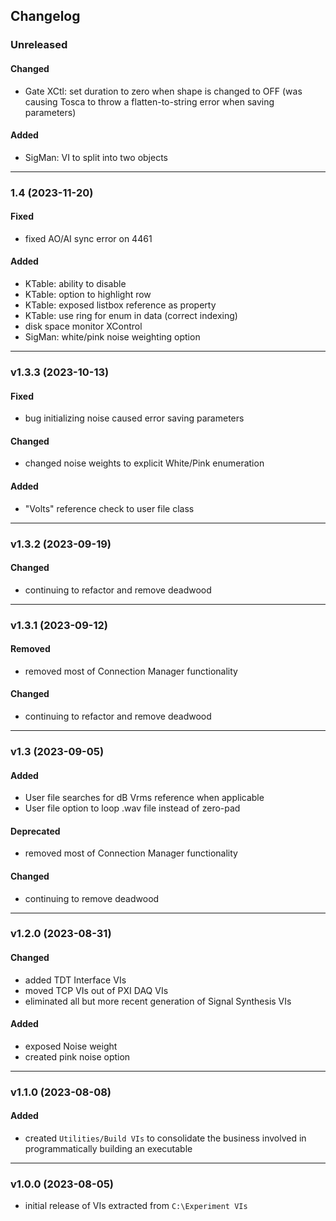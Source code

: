 ## Changelog

### Unreleased
#### Changed
- Gate XCtl: set duration to zero when shape is changed to OFF (was causing Tosca to throw a flatten-to-string error when saving parameters)

#### Added
- SigMan: VI to split into two objects

---

### 1.4 (2023-11-20)

#### Fixed
- fixed AO/AI sync error on 4461
#### Added
- KTable: ability to disable
- KTable: option to highlight row
- KTable: exposed listbox reference as property
- KTable: use ring for enum in data (correct indexing)
- disk space monitor XControl
- SigMan: white/pink noise weighting option

---

### v1.3.3 (2023-10-13)
#### Fixed

- bug initializing noise caused error saving parameters

#### Changed

- changed noise weights to explicit White/Pink enumeration

#### Added
- "Volts" reference check to user file class

---

### v1.3.2 (2023-09-19)

#### Changed
- continuing to refactor and remove deadwood

---

### v1.3.1 (2023-09-12)

#### Removed
- removed most of Connection Manager functionality

#### Changed
- continuing to refactor and remove deadwood

---

### v1.3 (2023-09-05)

#### Added
- User file searches for dB Vrms reference when applicable
- User file option to loop .wav file instead of zero-pad

#### Deprecated
- removed most of Connection Manager functionality

#### Changed
- continuing to remove deadwood

---

### v1.2.0 (2023-08-31)

#### Changed
- added TDT Interface VIs
- moved TCP VIs out of PXI DAQ VIs
- eliminated all but more recent generation of Signal Synthesis VIs

#### Added
- exposed Noise weight
- created pink noise option

---

### v1.1.0 (2023-08-08)
  
#### Added
- created `Utilities/Build VIs` to consolidate the business involved in programmatically building an executable
  
---

### v1.0.0 (2023-08-05)
  
- initial release of VIs extracted from `C:\Experiment VIs`

